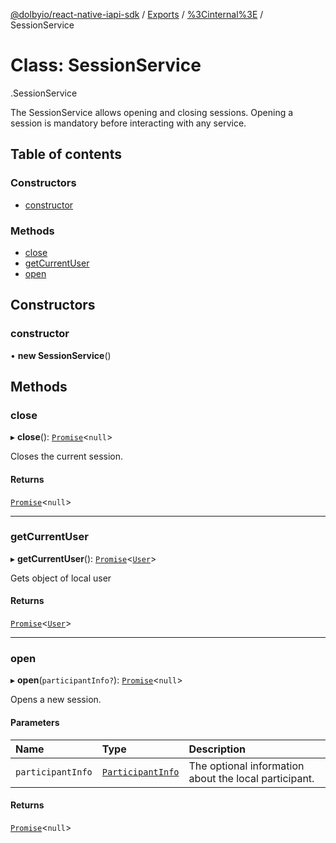 [@dolbyio/react-native-iapi-sdk](../README.md) / [Exports](../modules.md) / [%3Cinternal%3E](../modules/_internal_.md) / SessionService

# Class: SessionService

[<internal>](../modules/_internal_.md).SessionService

The SessionService allows opening and closing sessions. Opening a session is mandatory before interacting with any service.

## Table of contents

### Constructors

- [constructor](_internal_.SessionService.md#constructor)

### Methods

- [close](_internal_.SessionService.md#close)
- [getCurrentUser](_internal_.SessionService.md#getcurrentuser)
- [open](_internal_.SessionService.md#open)

## Constructors

### constructor

• **new SessionService**()

## Methods

### close

▸ **close**(): [`Promise`](../modules/_internal_.md#promise)<``null``\>

Closes the current session.

#### Returns

[`Promise`](../modules/_internal_.md#promise)<``null``\>

___

### getCurrentUser

▸ **getCurrentUser**(): [`Promise`](../modules/_internal_.md#promise)<[`User`](../interfaces/_internal_.User.md)\>

Gets object of local user

#### Returns

[`Promise`](../modules/_internal_.md#promise)<[`User`](../interfaces/_internal_.User.md)\>

___

### open

▸ **open**(`participantInfo?`): [`Promise`](../modules/_internal_.md#promise)<``null``\>

Opens a new session.

#### Parameters

| Name | Type | Description |
| :------ | :------ | :------ |
| `participantInfo` | [`ParticipantInfo`](../interfaces/_internal_.ParticipantInfo.md) | The optional information about the local participant. |

#### Returns

[`Promise`](../modules/_internal_.md#promise)<``null``\>
